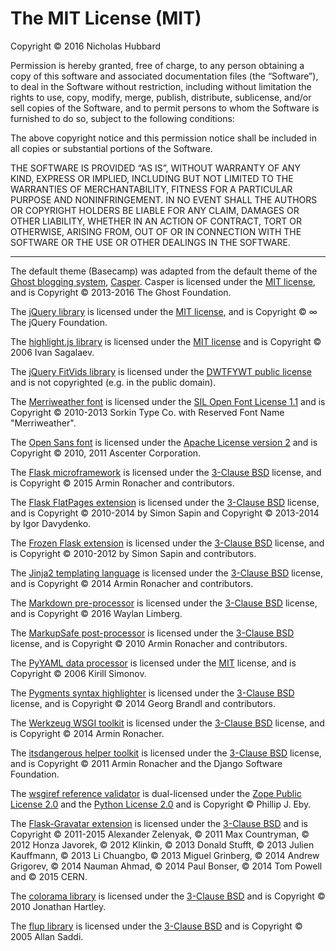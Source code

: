 The MIT License (MIT)
=====================

Copyright © 2016 Nicholas Hubbard

Permission is hereby granted, free of charge, to any person obtaining a copy of this software and associated documentation files (the “Software”), to deal in the Software without restriction, including without limitation the rights to use, copy, modify, merge, publish, distribute, sublicense, and/or sell copies of the Software, and to permit persons to whom the Software is furnished to do so, subject to the following conditions:

The above copyright notice and this permission notice shall be included in all copies or substantial portions of the Software.

THE SOFTWARE IS PROVIDED “AS IS”, WITHOUT WARRANTY OF ANY KIND, EXPRESS OR IMPLIED, INCLUDING BUT NOT LIMITED TO THE WARRANTIES OF MERCHANTABILITY, FITNESS FOR A PARTICULAR PURPOSE AND NONINFRINGEMENT. IN NO EVENT SHALL THE AUTHORS OR COPYRIGHT HOLDERS BE LIABLE FOR ANY CLAIM, DAMAGES OR OTHER LIABILITY, WHETHER IN AN ACTION OF CONTRACT, TORT OR OTHERWISE, ARISING FROM, OUT OF OR IN CONNECTION WITH THE SOFTWARE OR THE USE OR OTHER DEALINGS IN THE SOFTWARE.

---

The default theme (Basecamp) was adapted from the default theme of the [Ghost blogging system](https://ghost.org), [Casper](https://github.com/TryGhost/Casper). Casper is licensed under the [MIT license](https://opensource.org/licenses/MIT), and is Copyright © 2013-2016 The Ghost Foundation.

The [jQuery library](https://github.com/jquery/jquery) is licensed under the [MIT license](https://opensource.org/licenses/MIT), and is Copyright © ∞ The jQuery Foundation.

The [highlight.js library](https://github.com/isagalaev/highlight.js) is licensed under the [MIT license](https://opensource.org/licenses/MIT) and is Copyright © 2006 Ivan Sagalaev.

The [jQuery FitVids library](https://github.com/davatron5000/FitVids.js) is licensed under the [DWTFYWT public license](http://www.wtfpl.net/txt/copying/) and is not copyrighted (e.g. in the public domain).

The [Merriweather font](https://www.fontsquirrel.com/fonts/merriweather) is licensed under the [SIL Open Font License 1.1](http://scripts.sil.org/cms/scripts/page.php?item_id=OFL_web) and is Copyright © 2010-2013 Sorkin Type Co. with Reserved Font Name "Merriweather".

The [Open Sans font](https://www.fontsquirrel.com/fonts/opensans) is licensed under the [Apache License version 2](https://opensource.org/licenses/Apache-2.0) and is Copyright © 2010, 2011 Ascenter Corporation.

The [Flask microframework](http://flask.pocoo.org) is licensed under the [3-Clause BSD](https://opensource.org/licenses/BSD-3-Clause) license, and is Copyright © 2015 Armin Ronacher and contributors.

The [Flask FlatPages extension](https://github.com/SimonSapin/Flask-FlatPages) is licensed under the [3-Clause BSD](https://opensource.org/licenses/BSD-3-Clause) license, and is Copyright © 2010-2014 by Simon Sapin and Copyright © 2013-2014 by Igor Davydenko.

The [Frozen Flask extension](https://github.com/SimonSapin/Frozen-Flask) is licensed under the [3-Clause BSD](https://opensource.org/licenses/BSD-3-Clause) license, and is Copyright © 2010-2012 by Simon Sapin and contributors.

The [Jinja2 templating language](http://jinja.pocoo.org) is licensed under the [3-Clause BSD](https://opensource.org/licenses/BSD-3-Clause) license, and is Copyright © 2014 Armin Ronacher and contributors.

The [Markdown pre-processor](https://pythonhosted.org/Markdown) is licensed under the [3-Clause BSD](https://opensource.org/licenses/BSD-3-Clause) license, and is Copyright © 2016 Waylan Limberg.

The [MarkupSafe post-processor](https://github.com/pallets/markupsafe) is licensed under the [3-Clause BSD](https://opensource.org/licenses/BSD-3-Clause) license, and is Copyright © 2010 Armin Ronacher and contributors.

The [PyYAML data processor](http://pyyaml.org) is licensed under the [MIT](https://opensource.org/licenses/MIT) license, and is Copyright © 2006 Kirill Simonov.

The [Pygments syntax highlighter](http://pygments.org) is licensed under the [3-Clause BSD](https://opensource.org/licenses/3-Clause-BSD) license, and is Copyright © 2014 Georg Brandl and contributors.

The [Werkzeug WSGI toolkit](http://werkzeug.pocoo.org) is licensed under the [3-Clause BSD](https://opensource.org/licenses/3-Clause-BSD) license, and is Copyright © 2014 Armin Ronacher.

The [itsdangerous helper toolkit](https://github.com/pallets/itsdangerous) is licensed under the [3-Clause BSD](https://opensource.org/licenses/3-Clause-BSD) license, and is Copyright © 2011 Armin Ronacher and the Django Software Foundation.

The [wsgiref reference validator](http://cheeseshop.python.org/pypi/wsgiref) is dual-licensed under the [Zope Public License 2.0](https://opensource.org/licenses/ZPL-2.0) and the [Python License 2.0](https://opensource.org/licenses/Python-2.0) and is Copyright © Phillip J. Eby.

The [Flask-Gravatar extension](https://github.com/zzzsochi/Flask-Gravatar) is licensed under the [3-Clause BSD](https://opensource.org/licenses/3-Clause-BSD) and is Copyright © 2011-2015 Alexander Zelenyak, © 2011 Max Countryman, © 2012 Honza Javorek, © 2012 Klinkin, © 2013 Donald Stufft, © 2013 Julien Kauffmann, © 2013 Li Chuangbo, © 2013 Miguel Grinberg, © 2014 Andrew Grigorev, © 2014 Nauman Ahmad, © 2014 Paul Bonser, © 2014 Tom Powell and © 2015 CERN.

The [colorama library](https://github.com/tartley/colorama) is licensed under the [3-Clause BSD](https://opensource.org/licenses/3-Clause-BSD) and is Copyright © 2010 Jonathan Hartley.

The [flup library](http://www.saddi.com/software/flup) is licensed under the [3-Clause BSD](https://opensource.org/licenses/3-Clause-BSD) and is Copyright © 2005 Allan Saddi.